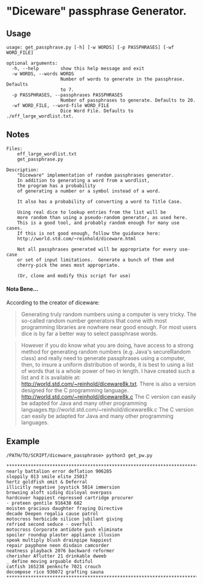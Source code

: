 # "Diceware" passphrase Generator.

## Usage
    usage: get_passphrase.py [-h] [-w WORDS] [-p PASSPHRASES] [-wf WORD_FILE]

    optional arguments:
      -h, --help        show this help message and exit
      -w WORDS, --words WORDS
                        Number of words to generate in the passphrase. Defaults
                        to 7.
      -p PASSPHRASES, --passphrases PASSPHRASES
                        Number of passphrases to generate. Defaults to 20.
      -wf WORD_FILE, --word-file WORD_FILE
                        Dice Word File. Defaults to ./eff_large_wordlist.txt.


## Notes
    Files:
        eff_large_wordlist.txt
        get_passphrase.py

    Description:
        "Diceware" implementation of random passphrases generator.
        In addition to generating a word from a wordlist,
        the program has a probability
        of generating a number or a symbol instead of a word.

        It also has a probability of converting a word to Title Case.

        Using real dice to lookup entries from the list will be
        more random than using a pseudo-random generator, as used here.
        This is a good tool, and probably random enough for many use cases.
        If this is not good enough, follow the guidance here:
        http://world.std.com/~reinhold/diceware.html

        Not all passphrases generated will be appropriate for every use-case
        or set of input limitations.  Generate a bunch of them and
        cherry-pick the ones most appropriate.

        (Or, clone and modify this script for use)

#### Nota Bene...

According to the creator of diceware:     

> Generating truly random numbers using a computer is very tricky. The so-called random number generators that come with most programming libraries are nowhere near good enough. For most users dice is by far a better way to select passphrase words.

> However if you do know what you are doing, have access to a strong method for generating random numbers (e.g. Java's secureRandom class) and really need to generate passphrases using a computer, then, to insure a uniform distribution of words, it is best to using a list of words that is a whole power of two in length. I have created such a list and it is available at: http://world.std.com/~reinhold/diceware8k.txt. There is also a version designed for the C programming language. http://world.std.com/~reinhold/diceware8k.c The C version can easily be adapted for Java and many other programming languages.ttp://world.std.com/~reinhold/diceware8k.c The C version can easily be adapted for Java and many other programming languages.


## Example
    /PATH/TO/SCRIPT/diceware_passphrase> python3 get_pw.py

    ********************************************************************************
    nearly battalion error deflation 906285
    sloppily 013 smile elite 25017
    hertz goldfish omit & Deferral
    illicitly negative joystick 5814 immersion
    browsing aloft siding disloyal overpass
    hardcover happiest repressed cartridge procurer
    - preteen gentile 916438 682
    moisten gracious daughter fraying Directive
    decade Deepen regalia cause patrol
    motocross herbicide silicon jubilant giving
    refried second seduce - overfull
    motocross Corporate antidote gush eliminate
    spoiler roundup plaster appliance illusion
    speak multiply blush drainpipe happiest
    repair payphone neon disdain camcorder
    neatness playback 2076 backward reformer
    cherisher Aflutter 21 drinkable dweeb
    _ define moving arguable dutiful
    catfish 165238 penknife 7021 crouch
    decompose rice 936072 grafting sauna
    ********************************************************************************
